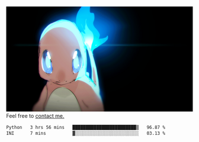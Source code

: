 [gif]: https://raw.githubusercontent.com/uysalserkan/uysalserkan/master/charmander-2.gif

![gif]
Feel free to [contact me.](mailto:uysalserkan08@gmail.com)
<!--
<div align="center">
<p>Profile Visitor Counter</p>
<img src="https://profile-counter.glitch.me/uysalserkan/count.svg" alt="hit counter" align="center">
</div>
-->
<!--START_SECTION:waka-->

```text
Python   3 hrs 56 mins   ████████████████████████▒   96.87 %
INI      7 mins          ▓░░░░░░░░░░░░░░░░░░░░░░░░   03.13 %
```

<!--END_SECTION:waka-->


